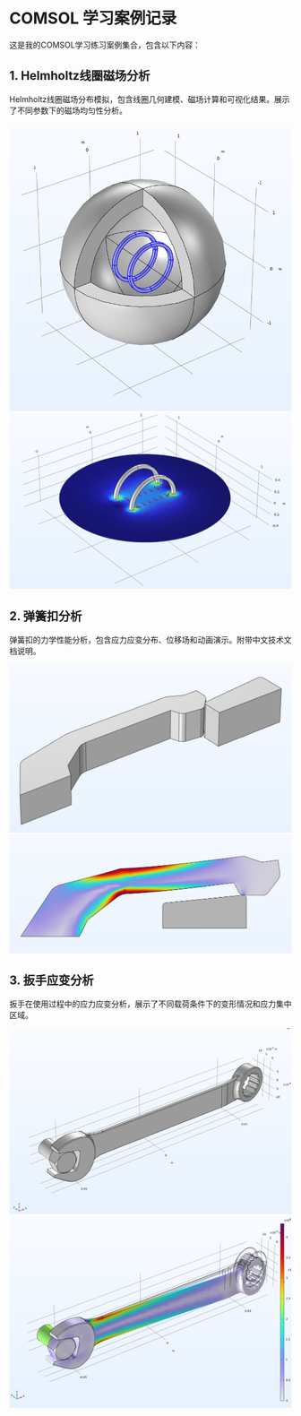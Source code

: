 # COMSOL 学习案例记录

这是我的COMSOL学习练习案例集合，包含以下内容：

## 1. Helmholtz线圈磁场分析

Helmholtz线圈磁场分布模拟，包含线圈几何建模、磁场计算和可视化结果。展示了不同参数下的磁场均匀性分析。

![磁场分布1](1_Helmholtz_coil_magnetic_field/image1.png) 
![磁场分布2](1_Helmholtz_coil_magnetic_field/image2.png)

## 2. 弹簧扣分析

弹簧扣的力学性能分析，包含应力应变分布、位移场和动画演示。附带中文技术文档说明。

![弹簧扣结构1](2_snap_hook%E5%BD%88%E7%B0%A7%E6%89%A3/snap_hook_1.png)
![弹簧扣应力分布](2_snap_hook%E5%BD%88%E7%B0%A7%E6%89%A3/snap_hook_2.png)

## 3. 扳手应变分析

扳手在使用过程中的应力应变分析，展示了不同载荷条件下的变形情况和应力集中区域。

![扳手模型](3_wrench%E6%9D%BF%E6%89%8B%E6%87%89%E8%AE%8A/wrench1.png)
![应力分布](3_wrench%E6%9D%BF%E6%89%8B%E6%87%89%E8%AE%8A/wrench2.png)
